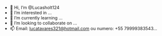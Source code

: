 - 👋 Hi, I’m @Lucasholt124
- 👀 I’m interested in ...
- 🌱 I’m currently learning ...
- 💞️ I’m looking to collaborate on ...
- 📫 Email: lucatavares321@hotmail.com ou numero: +55 79999383543...

<!---
Lucasholt124/Lucasholt124 is a ✨ special ✨ repository because its `README.md` (this file) appears on your GitHub profile.
You can click the Preview link to take a look at your changes.
--->

